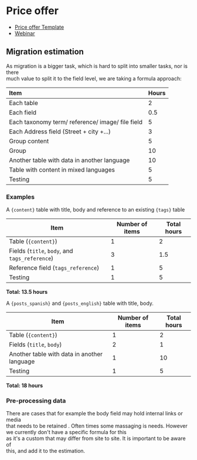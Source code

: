 # Price offer

* [Price offer Template](http://bit.ly/price-offer-template)
* [Webinar](http://www.gizra.com/content/gizra-way-webinar-budget-goggles/)

## Migration estimation

As migration is a bigger task, which is hard to split into smaller tasks, nor is there  
much value to split it to the field level, we are taking a formula approach:

| Item | Hours |
| :--- | :--- |
| Each table | 2 |
| Each field | 0.5 |
| Each taxonomy term/ reference/ image/ file field | 5 |
| Each Address field \(Street + city +...\) | 3 |
| Group content | 5 |
| Group | 10 |
| Another table with data in another language | 10 |
| Table with content in mixed languages | 5 |
| Testing | 5 |

### Examples

A `{content}` table with title, body and reference to an existing `{tags}` table

| Item | Number of items | Total hours |
| --- | --- | --- |
| Table \(`{content}`\) | 1 | 2 |
| Fields \(`title`, `body`, and `tags_reference`\) | 3 | 1.5 |
| Reference field \(`tags_reference`\) | 1 | 5 |
| Testing | 1 | 5 |

**Total: 13.5 hours**

A `{posts_spanish}` and `{posts_english}` table with title, body.

| Item | Number of items | Total hours |
| --- | --- | --- |
| Table \(`{content}`\) | 1 | 2 |
| Fields \(`title`, `body`\) | 2 | 1 |
| Another table with data in another language | 1 | 10 |
| Testing | 1 | 5 |

**Total: 18 hours**

### Pre-processing data

There are cases that for example the body field may hold internal links or media  
that needs to be retained . Often times some massaging is needs. However we currently don't have a specific formula for this  
as it's a custom that may differ from site to site. It is important to be aware of  
this, and add it to the estimation.

